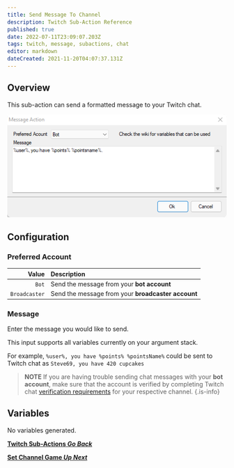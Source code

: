 ```yaml
---
title: Send Message To Channel 
description: Twitch Sub-Action Reference
published: true
date: 2022-07-11T23:09:07.203Z
tags: twitch, message, subactions, chat
editor: markdown
dateCreated: 2021-11-20T04:07:37.131Z
---
```


## Overview

This sub-action can send a formatted message to your Twitch chat.

![send_message_to_channel_.png](/send_message_to_channel_.png)

## Configuration

### Preferred Account

| Value | Description |
|------:|:------------|
`Bot` | Send the message from your **bot account**
`Broadcaster` | Send the message from your **broadcaster account**

### Message

Enter the message you would like to send.

This input supports all variables currently on your argument stack. 

For example, `%user%, you have %points% %pointsName%` could be sent to Twitch chat as `Steve69, you have 420 cupcakes`

> **NOTE**
> If you are having trouble sending chat messages with your **bot account**, make sure that the account is verified by completing Twitch chat [verification requirements](https://help.twitch.tv/s/article/chat-verification-settings) for your respective channel.
{.is-info}

## Variables
No variables generated.


<section class="btn-grid my-5">
    
  [<i class="mdi mdi-chevron-left"></i>**Twitch Sub-Actions *Go Back***](/en/Sub-Actions/Twitch)
  
  [<i class="mdi mdi-twitch text--twitch"></i>**Set Channel Game *Up Next***](/en/Sub-Actions/Twitch/Set-Channel-Game)
  
</section>